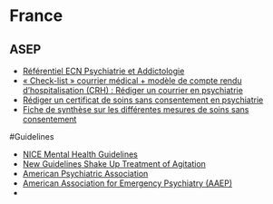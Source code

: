 # France
## ASEP
* [Référentiel ECN Psychiatrie et Addictologie](http://www.asso-aesp.fr/wp-content/uploads/2014/11/Referentiel_2eme.pdf)
* [« Check-list » courrier médical + modèle de compte rendu d’hospitalisation (CRH) : Rédiger un courrier en psychiatrie](http://www.asso-aesp.fr/wp-content/uploads/2015/01/R%C3%A9difer-un-courrier-en-psychiatrie.pdf)
* [Rédiger un certificat de soins sans consentement en psychiatrie](http://www.asso-aesp.fr/wp-content/uploads/2016/09/Certificats_AESP.pdf)
* [Fiche de synthèse sur les différentes mesures de soins sans consentement](http://www.asso-aesp.fr/wp-content/uploads/2014/06/Mesures-de-soins-sous-contrainte.pdf)

#Guidelines
* [NICE Mental Health Guidelines](http://www.rcpsych.ac.uk/publications/niceguidelines.aspx)
 * [New Guidelines Shake Up Treatment of Agitation](http://www.psychiatrictimes.com/psychiatric-emergencies/new-guidelines-shake-treatment-agitation)
* [American Psychiatric Association](http://psychiatryonline.org/guidelines)
* [American Association for Emergency Psychiatry (AAEP)](http://escholarship.org/uc/uciem_westjem?volume=13;issue=1)
* []()
